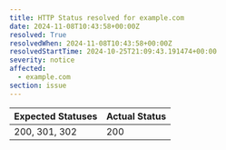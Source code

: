 ```yaml
---
title: HTTP Status resolved for example.com
date: 2024-11-08T10:43:58+00:00Z
resolved: True
resolvedWhen: 2024-11-08T10:43:58+00:00Z
resolvedStartTime: 2024-10-25T21:09:43.191474+00:00
severity: notice
affected:
  - example.com
section: issue
---
```


| Expected Statuses | Actual Status  |
|-------------------|----------------|
| 200, 301, 302 | 200 |
